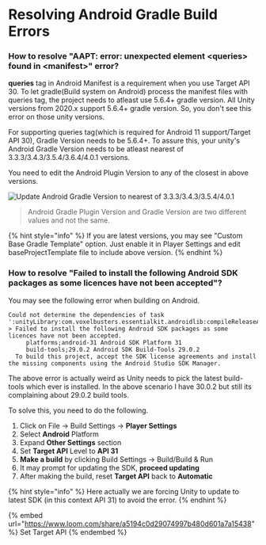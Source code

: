 # Resolving Android Gradle Build Errors

### How to resolve "**AAPT: error: unexpected element \<queries> found in \<manifest>"** error?

**queries** tag in Android Manifest is a requirement when you use  Target API 30. To let gradle(Build system on Android) process the manifest files with queries tag, the project needs to atleast use 5.6.4+ gradle version. All Unity versions from 2020.x support 5.6.4+ gradle version. So, you don't see this error on those unity versions.

For supporting queries tag(which is required for Android 11 support/Target API 30), Gradle Version needs to be 5.6.4+. To assure this, your unity's Android Gradle Version needs to be atleast nearest of 3.3.3/3.4.3/3.5.4/3.6.4/4.0.1 versions.

You need to edit the Android Plugin Version to any of the closest in above versions.

![Update Android Gradle Version to nearest of 3.3.3/3.4.3/3.5.4/4.0.1](../.gitbook/assets/ResolvingQueriesTagAndroid.gif)

> Android Gradle Plugin Version and Gradle Version are two different values and not the same.

{% hint style="info" %}
If you are latest versions, you may see "Custom Base Gradle Template" option. Just enable it in Player Settings and edit baseProjectTemplate file to include above version.
{% endhint %}



### How to resolve "Failed to install the following Android SDK packages as some licences have not been accepted"?

You may see the following error when building on Android.

```
Could not determine the dependencies of task ':unityLibrary:com.voxelbusters.essentialkit.androidlib:compileReleaseAidl'.
> Failed to install the following Android SDK packages as some licences have not been accepted.
     platforms;android-31 Android SDK Platform 31
     build-tools;29.0.2 Android SDK Build-Tools 29.0.2
  To build this project, accept the SDK license agreements and install the missing components using the Android Studio SDK Manager.
```

The above error is actually weird as Unity needs to pick the latest build-tools which ever is installed. In the above scenario I have 30.0.2 but still its complaining about 29.0.2 build tools.

To solve this, you need to do the following.

1. Click on File -> Build Settings -> **Player Settings**
2. Select **Android** Platform
3. Expand **Other Settings** section
4. Set **Target API** Level to **API 31**
5. **Make a build** by clicking Build Settings -> Build/Build & Run
6. It may prompt for updating the SDK, **proceed updating**
7. After making the build, reset **Target API** back to **Automatic**

{% hint style="info" %}
Here actually we are forcing Unity to update to latest SDK (in this context API 31) to avoid the error.
{% endhint %}

{% embed url="https://www.loom.com/share/a5194c0d29074997b480d601a7a15438" %}
Set Target API
{% endembed %}

